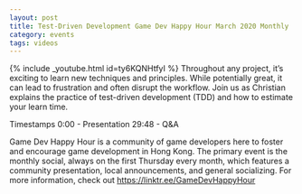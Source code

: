 ```yaml
---
layout: post
title: Test-Driven Development Game Dev Happy Hour March 2020 Monthly
category: events
tags: videos
---
```


{% include _youtube.html id=ty6KQNHtfyI %}
Throughout any project, it’s exciting to learn new techniques and principles. While potentially great, it can lead to frustration and often disrupt the workflow. Join us as Christian explains the practice of test-driven development (TDD) and how to estimate your learn time.

Timestamps
0:00​ - Presentation
29:48 - Q&A

Game Dev Happy Hour is a community of game developers here to foster and encourage game development in Hong Kong. The primary event is the monthly social, always on the first Thursday every month, which features a community presentation, local announcements, and general socializing. For more information, check out https://linktr.ee/GameDevHappyHour
